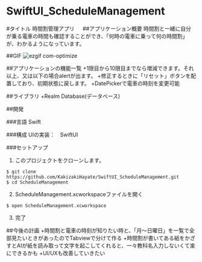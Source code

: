 # SwiftUI_ScheduleManagement

#タイトル
時間割管理アプリ
　
##アプリケーション概要
時間割と一緒に自分が乗る電車の時間も確認することができ、「何時の電車に乗って何の時間割」が、わかるようになっています。

##GIF
![ezgif com-optimize](https://user-images.githubusercontent.com/109132975/232325969-55a950ff-924a-4370-8990-8e5a80b7ed29.gif)

##アプリケーションの機能一覧
+1限目から10限目までなら増減できます。それ以上、又は以下の場合alertが出ます。
+修正するときに「リセット」ボタンを配置しており、初期状態に戻します。
+DatePickerで電車の時刻を変更可能

##ライブラリ
+Realm Database(データベース)

##開発

###言語
Swift
 
###構成
UIの実装：　SwiftUI

###セットアップ
1. このプロジェクトをクローンします。
```
$ git clone https://github.com/KakizakiHayate/SwiftUI_ScheduleManagement.git
$ cd ScheduleManagement
```

2. ScheduleManagement.xcworkspaceファイルを開く
```
$ open ScheduleManagement.xcworkspace
```
3. 完了

##今後の計画
+時間割と電車の時刻が知りたい時と、「月〜日曜日」を一覧で全部見たいときがあったのでTabviewで分けて作る
+時間割が書いてある紙をかざすとAIが紙を読み取って文字を起こしてくれると、一々教科名入力しないくて楽にできるかも
+UI/UXも改善していきたい
